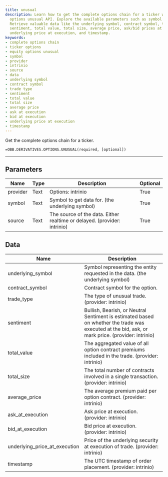 ```yaml
---
title: unusual
description: Learn how to get the complete options chain for a ticker with the equity
  options unusual API. Explore the available parameters such as symbol and provider.
  Retrieve valuable data like the underlying symbol, contract symbol, trade type,
  sentiment, total value, total size, average price, ask/bid prices at execution,
  underlying price at execution, and timestamp.
keywords: 
- complete options chain
- ticker options
- equity options unusual
- symbol
- provider
- intrinio
- source
- data
- underlying symbol
- contract symbol
- trade type
- sentiment
- total value
- total size
- average price
- ask at execution
- bid at execution
- underlying price at execution
- timestamp
---
```


<!-- markdownlint-disable MD041 -->

Get the complete options chain for a ticker.

```excel wordwrap
=OBB.DERIVATIVES.OPTIONS.UNUSUAL(required, [optional])
```

---

## Parameters

| Name | Type | Description | Optional |
| ---- | ---- | ----------- | -------- |
| provider | Text | Options: intrinio | True |
| symbol | Text | Symbol to get data for. (the underlying symbol) | True |
| source | Text | The source of the data. Either realtime or delayed. (provider: intrinio) | True |

## Data

| Name | Description |
| ---- | ----------- |
| underlying_symbol | Symbol representing the entity requested in the data. (the underlying symbol)  |
| contract_symbol | Contract symbol for the option.  |
| trade_type | The type of unusual trade. (provider: intrinio) |
| sentiment | Bullish, Bearish, or Neutral Sentiment is estimated based on whether the trade was executed at the bid, ask, or mark price. (provider: intrinio) |
| total_value | The aggregated value of all option contract premiums included in the trade. (provider: intrinio) |
| total_size | The total number of contracts involved in a single transaction. (provider: intrinio) |
| average_price | The average premium paid per option contract. (provider: intrinio) |
| ask_at_execution | Ask price at execution. (provider: intrinio) |
| bid_at_execution | Bid price at execution. (provider: intrinio) |
| underlying_price_at_execution | Price of the underlying security at execution of trade. (provider: intrinio) |
| timestamp | The UTC timestamp of order placement. (provider: intrinio) |

